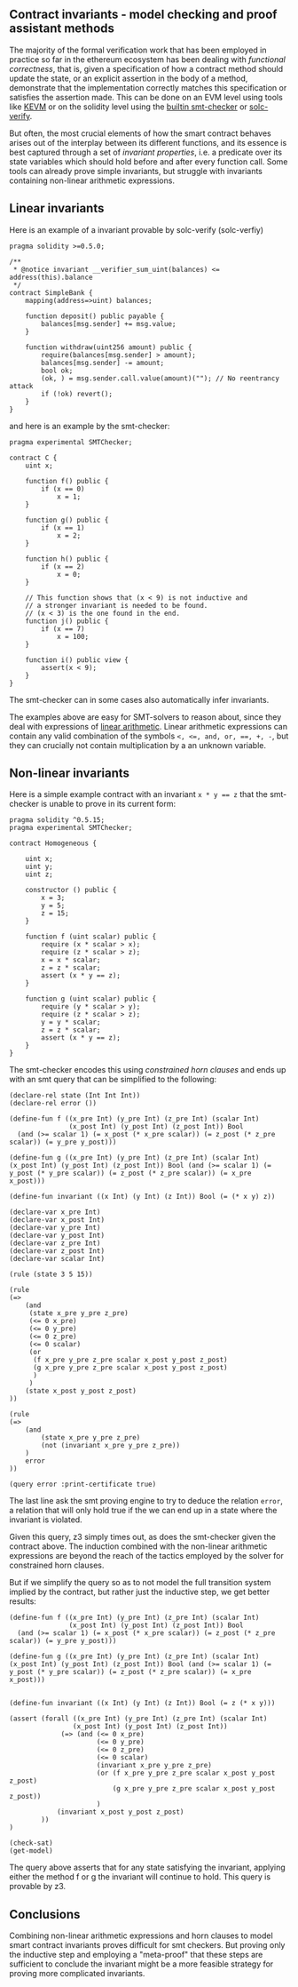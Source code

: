 ## Contract invariants - model checking and proof assistant methods

The majority of the formal verification work that has been employed in practice so far in the ethereum ecosystem has been dealing with _functional correctness_, that is, given a specification of how a contract method should update the state, or an explicit assertion in the body of a method, demonstrate that the implementation correctly matches this specification or satisfies the assertion made. This can be done on an EVM level using tools like [KEVM](https://www.ideals.illinois.edu/handle/2142/97207) or on the solidity level using the [builtin smt-checker](https://github.com/leonardoalt/text/blob/master/solidity_isola_2018/main.pdf) or [solc-verify](https://arxiv.org/abs/1907.04262).

But often, the most crucial elements of how the smart contract behaves arises out of the interplay between its different functions, and its essence is best captured through a set of _invariant properties_, i.e. a predicate over its state variables which should hold before and after every function call. Some tools can already prove simple invariants, but struggle with invariants containing non-linear arithmetic expressions. 

## Linear invariants

Here is an example of a invariant provable by solc-verify
(solc-verfiy)
```sol
pragma solidity >=0.5.0;

/**
 * @notice invariant __verifier_sum_uint(balances) <= address(this).balance
 */
contract SimpleBank {
    mapping(address=>uint) balances;

    function deposit() public payable {
        balances[msg.sender] += msg.value;
    }

    function withdraw(uint256 amount) public {
        require(balances[msg.sender] > amount);
        balances[msg.sender] -= amount;
        bool ok;
        (ok, ) = msg.sender.call.value(amount)(""); // No reentrancy attack
        if (!ok) revert();
    }
}
```

and here is an example by the smt-checker:
```sol
pragma experimental SMTChecker;

contract C {
	uint x;

	function f() public {
		if (x == 0)
			x = 1;
	}

	function g() public {
		if (x == 1)
			x = 2;
	}

	function h() public {
		if (x == 2)
			x = 0;
	}

	// This function shows that (x < 9) is not inductive and
	// a stronger invariant is needed to be found.
	// (x < 3) is the one found in the end.
	function j() public {
		if (x == 7)
			x = 100;
	}

	function i() public view {
		assert(x < 9);
	}
}
```

The smt-checker can in some cases also automatically infer invariants. 

The examples above are easy for SMT-solvers to reason about, since they deal with expressions of [linear arithmetic](https://cse-wiki.unl.edu/wiki/images/0/04/DecisionProcedure-Chapter5a.pdf). Linear arithmetic expressions can contain any valid combination of the symbols `<, <=, and, or, ==, +, -`, but they can crucially not contain multiplication by a an unknown variable.

## Non-linear invariants

Here is a simple example contract with an invariant `x * y == z` that the smt-checker is unable to prove in its current form:
```sol
pragma solidity ^0.5.15;
pragma experimental SMTChecker;

contract Homogeneous {

    uint x;
    uint y;
    uint z;

    constructor () public {
        x = 3;
        y = 5;
        z = 15;
    }
    
    function f (uint scalar) public {
        require (x * scalar > x);
        require (z * scalar > z);
        x = x * scalar;
        z = z * scalar;
        assert (x * y == z);
    }

    function g (uint scalar) public {
        require (y * scalar > y);
        require (z * scalar > z);
        y = y * scalar;
        z = z * scalar;
        assert (x * y == z);
    }
}
```

The smt-checker encodes this using _constrained horn clauses_ and ends up with an smt query that can be simplified to the following:

```smt2
(declare-rel state (Int Int Int))
(declare-rel error ())

(define-fun f ((x_pre Int) (y_pre Int) (z_pre Int) (scalar Int)
               (x_post Int) (y_post Int) (z_post Int)) Bool
  (and (>= scalar 1) (= x_post (* x_pre scalar)) (= z_post (* z_pre scalar)) (= y_pre y_post)))

(define-fun g ((x_pre Int) (y_pre Int) (z_pre Int) (scalar Int) (x_post Int) (y_post Int) (z_post Int)) Bool (and (>= scalar 1) (= y_post (* y_pre scalar)) (= z_post (* z_pre scalar)) (= x_pre x_post)))

(define-fun invariant ((x Int) (y Int) (z Int)) Bool (= (* x y) z))

(declare-var x_pre Int)
(declare-var x_post Int)
(declare-var y_pre Int)
(declare-var y_post Int)
(declare-var z_pre Int)
(declare-var z_post Int)
(declare-var scalar Int)

(rule (state 3 5 15))

(rule
(=>
    (and
     (state x_pre y_pre z_pre)
     (<= 0 x_pre)
     (<= 0 y_pre)
     (<= 0 z_pre)
     (<= 0 scalar)
     (or
      (f x_pre y_pre z_pre scalar x_post y_post z_post)
      (g x_pre y_pre z_pre scalar x_post y_post z_post)
      )
     )
    (state x_post y_post z_post)
))

(rule
(=>
    (and
        (state x_pre y_pre z_pre)
        (not (invariant x_pre y_pre z_pre))
    )
    error
))

(query error :print-certificate true)

```

The last line ask the smt proving engine to try to deduce the relation `error`, a relation that will only hold true if the we can end up in a state where the invariant is violated.

Given this query, z3 simply times out, as does the smt-checker given the contract above. The induction combined with the non-linear arithmetic expressions are beyond the reach of the tactics employed by the solver for constrained horn clauses.

But if we simplify the query so as to not model the full transition system implied by the contract, but rather just the inductive step, we get better results:

```smt2
(define-fun f ((x_pre Int) (y_pre Int) (z_pre Int) (scalar Int)
               (x_post Int) (y_post Int) (z_post Int)) Bool
  (and (>= scalar 1) (= x_post (* x_pre scalar)) (= z_post (* z_pre scalar)) (= y_pre y_post)))

(define-fun g ((x_pre Int) (y_pre Int) (z_pre Int) (scalar Int) (x_post Int) (y_post Int) (z_post Int)) Bool (and (>= scalar 1) (= y_post (* y_pre scalar)) (= z_post (* z_pre scalar)) (= x_pre x_post)))


(define-fun invariant ((x Int) (y Int) (z Int)) Bool (= z (* x y)))

(assert (forall ((x_pre Int) (y_pre Int) (z_pre Int) (scalar Int)
                (x_post Int) (y_post Int) (z_post Int))
             (=> (and (<= 0 x_pre)
                      (<= 0 y_pre)
                      (<= 0 z_pre)
                      (<= 0 scalar)
                      (invariant x_pre y_pre z_pre)
                      (or (f x_pre y_pre z_pre scalar x_post y_post z_post)
                          (g x_pre y_pre z_pre scalar x_post y_post z_post))
                      )
            (invariant x_post y_post z_post)
        ))
)

(check-sat)
(get-model)
```

The query above asserts that for any state satisfying the invariant, applying either the method f or g the invariant will continue to hold. This query is provable by z3.


## Conclusions

Combining non-linear arithmetic expressions and horn clauses to model smart contract invariants proves difficult for smt checkers.
But proving only the inductive step and employing a "meta-proof" that these steps are sufficient to conclude the invariant might be a more feasible strategy for proving more complicated invariants.
